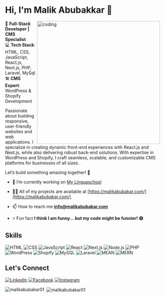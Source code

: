 # Hi, I'm Malik Abubakkar 👋

<img align="right" alt="coding" width="400" src="[https://media2.giphy.com/media/bGgsc5mWoryfgKBx1u/giphy.gif?cid=6c09b952xfwm84x55ak8e4pmss08uecpezcpcp1spqlhx3gh&ep=v1_gifs_search&rid=giphy.gif&ct=g](https://media2.giphy.com/media/78XCFBGOlS6keY1Bil/200w.gif?cid=6c09b952rpb58t984movt5jm9oagladycm3e2nmnv05bwhfm&ep=v1_gifs_search&rid=200w.gif&ct=g)">

🚀 **Full-Stack Developer | CMS Specialist**  
💻 **Tech Stack**: HTML, CSS, JavaScript, React.js, Next.js, PHP, Laravel, MySql  
🛠️ **CMS Expert**: WordPress & Shopify Development  

Passionate about building responsive, user-friendly websites and web applications. I specialize in creating dynamic front-end experiences with React.js and Next.js, while also delivering robust back-end solutions. With expertise in WordPress and Shopify, I craft seamless, scalable, and customizable CMS platforms for businesses of all sizes.  

Let’s build something amazing together! 🌟 

- 🔭 I’m currently working on [My Linguaschool](https://github.com/malikabubakar01/mylinguaschool-backend)
  
- 👨‍💻 All of my projects are available at [https://malikabubakar.com/](https://malikabubakar.com/)

- 📫 How to reach me **info@malikabubakar.com**

- ⚡ Fun fact **I think I am funny... but my code might be funnier! 😄**
  
## Skills
![HTML](https://img.shields.io/badge/-HTML-E34F26?logo=html5&logoColor=white)
![CSS](https://img.shields.io/badge/-CSS-1572B6?logo=css3&logoColor=white)
![JavaScript](https://img.shields.io/badge/-JavaScript-F7DF1E?logo=javascript&logoColor=black)
![React](https://img.shields.io/badge/-React-61DAFB?logo=react&logoColor=black)
![Next.js](https://img.shields.io/badge/-Next.js-000000?logo=next.js&logoColor=white)
![Node.js](https://img.shields.io/badge/-Node.js-339933?logo=node.js&logoColor=white)
![PHP](https://img.shields.io/badge/-PHP-777BB4?logo=php&logoColor=white)
![WordPress](https://img.shields.io/badge/-WordPress-21759B?logo=wordpress&logoColor=white)
![Shopify](https://img.shields.io/badge/-Shopify-7AB55C?logo=shopify&logoColor=white)
![MySQL](https://img.shields.io/badge/-MySQL-4479A1?logo=mysql&logoColor=white)
![Laravel](https://img.shields.io/badge/-Laravel-FF2D20?logo=laravel&logoColor=white)
![MEAN](https://img.shields.io/badge/-MEAN-1E90FF?logo=angular&logoColor=white)
![MERN](https://img.shields.io/badge/-MERN-00D8FF?logo=react&logoColor=white)


## Let's Connect
[![LinkedIn](https://img.shields.io/badge/-LinkedIn-0077B5?logo=linkedin&logoColor=white)](https://www.linkedin.com/in/malik-abubakkar-13701b20b/)
[![Facebook](https://img.shields.io/badge/-Facebook-1877F2?logo=facebook&logoColor=white)](https://www.facebook.com/hai19)
[![Instagram](https://img.shields.io/badge/-Instagram-E4405F?logo=instagram&logoColor=white)](https://www.instagram.com/malik_abubakar184/)

<p><img align="left" src="https://github-readme-stats.vercel.app/api/top-langs?username=malikabubakar01&show_icons=true&locale=en&layout=compact" alt="malikabubakar01" /></p>

<p>&nbsp;<img align="center" src="https://github-readme-stats.vercel.app/api?username=malikabubakar01&show_icons=true&locale=en" alt="malikabubakar01" /></p>

<!---
malikabubakar01/malikabubakar01 is a ✨ special ✨ repository because its `README.md` (this file) appears on your GitHub profile.
You can click the Preview link to take a look at your changes.
--->
